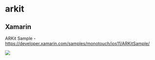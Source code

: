 # arkit

## Xamarin

ARKit Sample - https://developer.xamarin.com/samples/monotouch/ios11/ARKitSample/

<img src="https://developer.xamarin.com/samples/monotouch/ios11/ARKitSample/Screenshots/jet.png"/>
